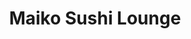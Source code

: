 ---
layout: place
title: "Maiko Sushi Lounge"
permalink: /texas/austin/maiko-sushi-lounge.html
stateAbbr: TX
stateName: Texas
cityName: Austin
seo:
  name: "Maiko Sushi Lounge"
  type: Restaurant
  links: https://maikoaustin.com/
description: "Looking for sushi in Austin, Texas? Check out Maiko Sushi Lounge for a delightful Japanese dining experience. Enjoy a variety of sushi and other dishes in a ..."
place_id: ChIJoW_YQQm1RIYRje-5l3dxmz0
photos:
  - name: >-
      places/ChIJoW_YQQm1RIYRje-5l3dxmz0/photos/AeeoHcK__IeA7swSIk8DFzs58JBPWilzHV4dcyoNnCSNtuANffI98W_4IS7cK9J3cwrhPFDn_j3sm3jVWAiDzYlbC1rQug-uXxB1QI2lttJqU9l7CAiX0oZEDdE7b3D1KtUmB3kQqnCsVoXR5TOwPVMeYcY4TD0s0HQlQDG_JJg1AudqpLSQptn8ZicsBlQZz6ZB8b8TA-kMHqDSMZ6Vu5QBHSq2XBdR4cfsDDoJvwTo92384826oaxYS6-JE-TUYWnwvXZqE66HlIBLFvlJeMCwd4NCKmcgclo9TnyirRxC1XcUzg
    widthPx: 4800
    heightPx: 3200
    authorAttributions:
      - displayName: Maiko Sushi Lounge
        uri: https://maps.google.com/maps/contrib/110008915140494604307
        photoUri: >-
          https://lh3.googleusercontent.com/a-/ALV-UjWo44aP_fw6_P35oOY9rzAUZqXPnR6pOYY4AT8Yjj8vT7UHJQU=s100-p-k-no-mo
    flagContentUri: >-
      https://www.google.com/local/imagery/report/?cb_client=maps_api_places.places_api&image_key=!1e10!2sAF1QipPybE1AnT38v9qVDSWsdG3_v4IE3UkZfdK2Jm30&hl=en-US
    googleMapsUri: >-
      https://www.google.com/maps/place//data=!3m4!1e2!3m2!1sAF1QipPybE1AnT38v9qVDSWsdG3_v4IE3UkZfdK2Jm30!2e10!4m2!3m1!1s0x8644b50941d86fa1:0x3d9b717797b9ef8d
  - name: >-
      places/ChIJoW_YQQm1RIYRje-5l3dxmz0/photos/AeeoHcLvCvNNOUBNwJqMzFt7cU78vTaPicYFLf10Uv37OhQlPo1fbxwxiHOzB_0ICkiQQ1TZZEfTWmeNRcYDofw5KncLZqiDOr-8_mXMOlnlUtObpllWYt_x7SlVifAbqx89nK_PI7XqPUlOJmWP20yzf5IBEhoAKDEEr3sDtK7u6LTtJTY_BijuE2v9vktQSmvNG2_QWBVFBEc1eRJKFHc6yTJC2u5Y-ULNBkqDreVOch4IAEFq7kAeGyix6ovmo-0FM-8QDBYDHtt0QZz_R_gAQdFuI55p4No-QEGjPyaCz2wgfQ
    widthPx: 4200
    heightPx: 2800
    authorAttributions:
      - displayName: Maiko Sushi Lounge
        uri: https://maps.google.com/maps/contrib/110008915140494604307
        photoUri: >-
          https://lh3.googleusercontent.com/a-/ALV-UjWo44aP_fw6_P35oOY9rzAUZqXPnR6pOYY4AT8Yjj8vT7UHJQU=s100-p-k-no-mo
    flagContentUri: >-
      https://www.google.com/local/imagery/report/?cb_client=maps_api_places.places_api&image_key=!1e10!2sAF1QipOQKsouHWJxV-4eZlN7N87DlBlseIfXAvXbseeC&hl=en-US
    googleMapsUri: >-
      https://www.google.com/maps/place//data=!3m4!1e2!3m2!1sAF1QipOQKsouHWJxV-4eZlN7N87DlBlseIfXAvXbseeC!2e10!4m2!3m1!1s0x8644b50941d86fa1:0x3d9b717797b9ef8d
  - name: >-
      places/ChIJoW_YQQm1RIYRje-5l3dxmz0/photos/AeeoHcLHbe_m-rGGGmcDjtRd5Mr2nLMuaSWTJUW6gkOzfgyJOLS03l_J_LcadvyH2LCG9gW6emIeEJgUlltP7XO84ql7sVuDs4LXoMLm13NEHApb0QBKqelHgtFbY1RFwFnwHZGDhoGt0Eax8AIarHNwRSVRYf6hpOBXw_LD2pZDFEw4A778B79IQm-xyePBHIwZkoiLGkqPp8vCH4SFNWcvFn6ywl2SlaCYEes58ByGBQ-GMPRAbaDkOoptWvJYCGPB_Kq1UYNJurm_1aCIKbTsE9TqE-vncGz5yC37nf9Br-I3m7U6FmjOF5juDmRpb7mUg5W46a8rQOyckxntkYqpmtYoh81U-MsP8bIO50pi5wC6ZTrDzCPbarA5U4A-B8PI4UCP6IKp-ncS-7vGIsPw8dTl3IIJO_x9GKNBT7f11W10rx2ml0EyZEe3A5X9Bg
    widthPx: 4080
    heightPx: 3072
    authorAttributions:
      - displayName: Will Bermudez
        uri: https://maps.google.com/maps/contrib/103247726902373290987
        photoUri: >-
          https://lh3.googleusercontent.com/a-/ALV-UjWQbe5w4narbOf-sxQg5OgsMqy_cf3J6uIuE5z-SMqkVD3IiQ9M=s100-p-k-no-mo
    flagContentUri: >-
      https://www.google.com/local/imagery/report/?cb_client=maps_api_places.places_api&image_key=!1e10!2sCIABIhADycKzdCflJGfgqnYADQ9j&hl=en-US
    googleMapsUri: >-
      https://www.google.com/maps/place//data=!3m4!1e2!3m2!1sCIABIhADycKzdCflJGfgqnYADQ9j!2e10!4m2!3m1!1s0x8644b50941d86fa1:0x3d9b717797b9ef8d
  - name: >-
      places/ChIJoW_YQQm1RIYRje-5l3dxmz0/photos/AeeoHcIkHwTVqm460crPh8x3_ii9rM4FUT7OBvsopAJbFHVQrYrdjX_MJtDqUM1FnMbjFjtEsHorvRXkggSsDa3Lt1C2RKLoxU2CytRuuNvf4rJDGRE5ecfwpHkTHyaKsNLxK2IqovjJnvwL8vAShk8MbQuxw1QVtkvhlzfBYvGPpflMygmvJBSBG-iEH1spH9ct9NosjB8kLjMyHMhGYm_9usBtxoAUtq0AUzd2h6spG4SFPgu6lQ_H5hAhgr7UWTnX4WRCNxWpDmxjpJAlbsSBXNoLkEScSvH5wvYmDgORoa1ubKJ5fjyKl_rX7pmkY3FHevHDhLZNfQjoOUchP9sU0rYegEYL784kysvWPFwXpF7LGhBVfod92P-oh8OxM_PI_GP33NVZ4qy7n4QL3n2KqpSjcNGus9GuPFcIY1umPWoVzT4
    widthPx: 4032
    heightPx: 3024
    authorAttributions:
      - displayName: Evan
        uri: https://maps.google.com/maps/contrib/112700486621464910330
        photoUri: >-
          https://lh3.googleusercontent.com/a-/ALV-UjVr9Lwaj2bWNk7BFG1-k8zusZQz1dw1k9NJ5C3KxvhGH2cRASfc=s100-p-k-no-mo
    flagContentUri: >-
      https://www.google.com/local/imagery/report/?cb_client=maps_api_places.places_api&image_key=!1e10!2sCIHM0ogKEICAgIC3lOHnkQE&hl=en-US
    googleMapsUri: >-
      https://www.google.com/maps/place//data=!3m4!1e2!3m2!1sCIHM0ogKEICAgIC3lOHnkQE!2e10!4m2!3m1!1s0x8644b50941d86fa1:0x3d9b717797b9ef8d
  - name: >-
      places/ChIJoW_YQQm1RIYRje-5l3dxmz0/photos/AeeoHcK6YkxzuS43O4rD1MOEjMtmyJehrow4UuGQQUMVWYuoCZO4EKGkLdXyd5DtP92-LM0oAyX25HHDZpKi5KL4kyL24Vi9L1w62s-xQdpmWyJpNuUt9Bn1D5Qz2y8kR5QzmF_IOb1qMFOm9E9L6lL9e1usElrzvSp0WOlRxEUnTpHGlLYwhilT5IKp7UxJQemUPW2C85gus8yWz13vTW2STz7FB_CFDQ8rAMTfYF0cIdArjZ9u2FL3ihWxW3pWgMX5gyg45C1-QxRNbo2TYi2jid5RPqo3ARQ-AoFfkTqahjx-r_uu5eoYqycIrkqNVsw69-nkSwMb_9XydXPPOaDJFzocDJTr1Oo5UREavP4cUxsB50DHGZKjRiK7lFRuBuQ5LWzQuf4wUudof-7RE8zwcIAO3e1TBasv8AjeQFbhUEnjOg
    widthPx: 3024
    heightPx: 4032
    authorAttributions:
      - displayName: Tina Ann
        uri: https://maps.google.com/maps/contrib/100109125089775210412
        photoUri: >-
          https://lh3.googleusercontent.com/a-/ALV-UjWa56N4alGTJCqjb7-fLRgD5GHP9YCQmEmqppk-0OMlXWr1TRALxw=s100-p-k-no-mo
    flagContentUri: >-
      https://www.google.com/local/imagery/report/?cb_client=maps_api_places.places_api&image_key=!1e10!2sCIHM0ogKEICAgICXlOmHbg&hl=en-US
    googleMapsUri: >-
      https://www.google.com/maps/place//data=!3m4!1e2!3m2!1sCIHM0ogKEICAgICXlOmHbg!2e10!4m2!3m1!1s0x8644b50941d86fa1:0x3d9b717797b9ef8d
  - name: >-
      places/ChIJoW_YQQm1RIYRje-5l3dxmz0/photos/AeeoHcKLwSN-XFaNQY7mEpBSWgJO8yaK4oD0sfTeOAS9XsGc3g2awVswbhntGIeusj5p7I-5Wb9tugrMJMeoEFDKRFvkyzXFueAQcVDAEJGhj66qNQPfvfungh2OZpkNOeyiZiJ0EE_Tg4qoJEcDWVs_7NWOk8LxKKL8W7CWSR3FBy3-oXboVofOpebseCE0jHFSAFFP8x4EALjDfVaKOwbFTTLZEqAf4NcKrsv8tfBtjMhsPABcQCAKGJtD0O7pOOzSSM2MD9zRUH1JIm93q7cKWOyFmdnJD4_FthRrZqPSFjJ2DQ
    widthPx: 4800
    heightPx: 3200
    authorAttributions:
      - displayName: Maiko Sushi Lounge
        uri: https://maps.google.com/maps/contrib/110008915140494604307
        photoUri: >-
          https://lh3.googleusercontent.com/a-/ALV-UjWo44aP_fw6_P35oOY9rzAUZqXPnR6pOYY4AT8Yjj8vT7UHJQU=s100-p-k-no-mo
    flagContentUri: >-
      https://www.google.com/local/imagery/report/?cb_client=maps_api_places.places_api&image_key=!1e10!2sAF1QipMKAsIT23CJLzFr0r8pBxlH25O0WcPscMT0UYzy&hl=en-US
    googleMapsUri: >-
      https://www.google.com/maps/place//data=!3m4!1e2!3m2!1sAF1QipMKAsIT23CJLzFr0r8pBxlH25O0WcPscMT0UYzy!2e10!4m2!3m1!1s0x8644b50941d86fa1:0x3d9b717797b9ef8d
  - name: >-
      places/ChIJoW_YQQm1RIYRje-5l3dxmz0/photos/AeeoHcJUqEf0xxnNdIzOmANMS_LtPvlZO-W0H0yJZrF51nxGghU7xmzHtiibqS-M_o-WtSXj6bxAVep1ar8-E5sKrtZ9F8A31BTfuPR6eYRbSEzTiD9HaAHkEWr0LdQ5eWjwI97Yb3hrSqz_cGT7PZKC1cOcOo45UvweGmxghh2GL7wHz9B97up4qPv5lCk6Hjv5k-klzTjqlrecMvEgpGTiYEXpyjO59I4_eRxpTkYj1x8OaC8L--senGyKyVTCJAIWmBBBi7WiXAfq1sXJ0F-XtNB0iwE_5gd_OwSTybPXcBPexg
    widthPx: 4800
    heightPx: 3200
    authorAttributions:
      - displayName: Maiko Sushi Lounge
        uri: https://maps.google.com/maps/contrib/110008915140494604307
        photoUri: >-
          https://lh3.googleusercontent.com/a-/ALV-UjWo44aP_fw6_P35oOY9rzAUZqXPnR6pOYY4AT8Yjj8vT7UHJQU=s100-p-k-no-mo
    flagContentUri: >-
      https://www.google.com/local/imagery/report/?cb_client=maps_api_places.places_api&image_key=!1e10!2sAF1QipMX87--yRrU6Aahi0lxD6UDwLJu6vaWteEOMI70&hl=en-US
    googleMapsUri: >-
      https://www.google.com/maps/place//data=!3m4!1e2!3m2!1sAF1QipMX87--yRrU6Aahi0lxD6UDwLJu6vaWteEOMI70!2e10!4m2!3m1!1s0x8644b50941d86fa1:0x3d9b717797b9ef8d
  - name: >-
      places/ChIJoW_YQQm1RIYRje-5l3dxmz0/photos/AeeoHcL0x_MDZoNOv8B4xKgABrEWXxL57JN3l3dLTDgj1MUVlyBTppz6igfMOdQy2SzS2TshSDMFcx2lvEwjFkEE-8L1zYbuEn4mstpg_JGc0DXRQKtyfmDcTKQYfMTXuhg9gYM74WvGAWycgz3YqWe815DBSAhJyFkE3AhXAA3CgNxjGXfW9bpZYeP6rrGtjjWOp5--iCnkBOD8vb7eo1kc8fPahKReQa9c6uLx-bor4SkpFUqVVG5kBBxOvu3hCBqSF0Mp584NuU_hNqj6ilsk2Ggqwx24dO4aCTaLWAwHKNrb-g
    widthPx: 4800
    heightPx: 3200
    authorAttributions:
      - displayName: Maiko Sushi Lounge
        uri: https://maps.google.com/maps/contrib/110008915140494604307
        photoUri: >-
          https://lh3.googleusercontent.com/a-/ALV-UjWo44aP_fw6_P35oOY9rzAUZqXPnR6pOYY4AT8Yjj8vT7UHJQU=s100-p-k-no-mo
    flagContentUri: >-
      https://www.google.com/local/imagery/report/?cb_client=maps_api_places.places_api&image_key=!1e10!2sAF1QipPWGyHmxJfTqR9SYLBPuITL1XanU_1zjrBBWTg3&hl=en-US
    googleMapsUri: >-
      https://www.google.com/maps/place//data=!3m4!1e2!3m2!1sAF1QipPWGyHmxJfTqR9SYLBPuITL1XanU_1zjrBBWTg3!2e10!4m2!3m1!1s0x8644b50941d86fa1:0x3d9b717797b9ef8d
  - name: >-
      places/ChIJoW_YQQm1RIYRje-5l3dxmz0/photos/AeeoHcJLgVp01OD2pPwmskDm4ZYObCwsFevP_FK3Eykp4mJ_R59b3rjTISoIL_doWEPWyCm_bA9gMQ1PLJdrFtyG7Ve-a4YTQnSc4UQ7NrEfzBIkfxyOnk6ydLmrJoswRqQRpC05orrxztsnAWsaKLUbBVHrQ2kJVtu-6HatXU5qDAYzl1HMukj89RGg2qCULqdnNbTMF0vq-psY_R7gfD38YvInufMphZQ2FwKohqRxTaKhF_U2v1kpH17DeVtC-lmEJ7pXUIbJuSnmONNgsCXKbJlXd-tJTxlz1-tWF6r4mxBEhQ
    widthPx: 4800
    heightPx: 3200
    authorAttributions:
      - displayName: Maiko Sushi Lounge
        uri: https://maps.google.com/maps/contrib/110008915140494604307
        photoUri: >-
          https://lh3.googleusercontent.com/a-/ALV-UjWo44aP_fw6_P35oOY9rzAUZqXPnR6pOYY4AT8Yjj8vT7UHJQU=s100-p-k-no-mo
    flagContentUri: >-
      https://www.google.com/local/imagery/report/?cb_client=maps_api_places.places_api&image_key=!1e10!2sAF1QipNqAK9pUTGELl19QRxhb4q-mlkZx21D7T_29Xsf&hl=en-US
    googleMapsUri: >-
      https://www.google.com/maps/place//data=!3m4!1e2!3m2!1sAF1QipNqAK9pUTGELl19QRxhb4q-mlkZx21D7T_29Xsf!2e10!4m2!3m1!1s0x8644b50941d86fa1:0x3d9b717797b9ef8d
  - name: >-
      places/ChIJoW_YQQm1RIYRje-5l3dxmz0/photos/AeeoHcKFL8n50aU9wL_LzioglyCNcuWzV6d_nFS2UET3m0shZ8mzg6t2RqtBbk8PlpyO-wTxZlASxFzSUFaO4dkS9DAzaBiBRsHsxNqQTBTI67TmGyIuiHqCMxfAzL-lbwv_iIDia89yvR1iUdspireyHLDbvyZvZGPKpvzgf3_eLF1l184-g7qVvQ2A9bxTQzxCJ3TlunCJ2yJQHrfZj-OG7t8UqOTZnS2qyaYqEmgy6qL2lF3Roo77JDRPGUSEa9d4LFTDZFKdxuB5daNNV0OZhQBUwS4QuwNhCCArqUizfXJd-XXxMGWDDOfY8LUmSsVzpRNerShtTuYPh-7mT6ALNLKaS3SxPdfCZjJKwZZNhgvnhBWeDLNESbCWTYx_2F81sWpHaB4VJQz-Ya3jIUTiSAIpj_yAc7ffhE_vIGv4UZtW4g
    widthPx: 3024
    heightPx: 4032
    authorAttributions:
      - displayName: Dmitriy
        uri: https://maps.google.com/maps/contrib/109707125406543679835
        photoUri: >-
          https://lh3.googleusercontent.com/a/ACg8ocLHyGDucg4BiiarAq16rsVn-2Fc78YV57InyPYrY2dDwo_C200=s100-p-k-no-mo
    flagContentUri: >-
      https://www.google.com/local/imagery/report/?cb_client=maps_api_places.places_api&image_key=!1e10!2sCIHM0ogKEICAgIDvzdnnVw&hl=en-US
    googleMapsUri: >-
      https://www.google.com/maps/place//data=!3m4!1e2!3m2!1sCIHM0ogKEICAgIDvzdnnVw!2e10!4m2!3m1!1s0x8644b50941d86fa1:0x3d9b717797b9ef8d
address: 207 San Jacinto Blvd Ste 202, Austin, TX 78701, USA
street: 207 San Jacinto Blvd Ste 202
city: Austin
state: TX
zip: '78701'
country: USA
neighborhood: Downtown Austin
latitude: '30.264162'
longitude: '-97.741450'
accessibility_options:
  wheelchairAccessibleParking: true
  wheelchairAccessibleEntrance: true
  wheelchairAccessibleRestroom: true
  wheelchairAccessibleSeating: true
business_status: OPERATIONAL
name: Maiko Sushi Lounge
google_maps_links:
  directionsUri: >-
    https://www.google.com/maps/dir//''/data=!4m7!4m6!1m1!4e2!1m2!1m1!1s0x8644b50941d86fa1:0x3d9b717797b9ef8d!3e0
  placeUri: https://maps.google.com/?cid=4439266616164347789
  writeAReviewUri: >-
    https://www.google.com/maps/place//data=!4m3!3m2!1s0x8644b50941d86fa1:0x3d9b717797b9ef8d!12e1
  reviewsUri: >-
    https://www.google.com/maps/place//data=!4m4!3m3!1s0x8644b50941d86fa1:0x3d9b717797b9ef8d!9m1!1b1
  photosUri: >-
    https://www.google.com/maps/place//data=!4m3!3m2!1s0x8644b50941d86fa1:0x3d9b717797b9ef8d!10e5
primary_type: Sushi Restaurant
opening_hours:
  regular: null
  current: null
secondary_opening_hours:
  regular:
    weekdayDescriptions: null
    type: null
  current:
    weekdayDescriptions: null
    type: null
phone: (512) 852-8118
price_level: PRICE_LEVEL_MODERATE
price_range: $20 &ndash; $30
rating: '4.3'
rating_count: 1074
website: https://maikoaustin.com/
reviews: null
parking_options: null
payment_options: null
allow_dogs: null
curbside_pickup: null
delivery: null
dine_in: null
good_for_children: null
good_for_groups: null
good_for_sports: null
live_music: null
menu_for_children: null
outdoor_seating: null
reservable: null
restroom: null
serves_beer: null
serves_breakfast: null
serves_brunch: null
serves_cocktails: null
serves_coffee: null
serves_dinner: null
serves_dessert: null
serves_lunch: null
serves_vegetarian_food: null
serves_wine: null
takeout: null
summary: null

---